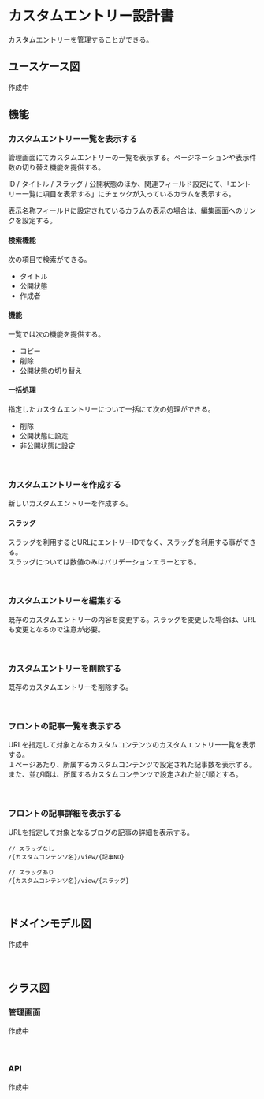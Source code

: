 # カスタムエントリー設計書

カスタムエントリーを管理することができる。

## ユースケース図
<!--
![ユースケース図：カスタムエントリー](../../../svg/use_case/bc-custom-field/custom_posts.svg)
-->
作成中
　
## 機能
### カスタムエントリー一覧を表示する
管理画面にてカスタムエントリーの一覧を表示する。ページネーションや表示件数の切り替え機能を提供する。
  
ID / タイトル / スラッグ / 公開状態のほか、関連フィールド設定にて、「エントリー一覧に項目を表示する」にチェックが入っているカラムを表示する。

表示名称フィールドに設定されているカラムの表示の場合は、編集画面へのリンクを設定する。

#### 検索機能
次の項目で検索ができる。
- タイトル
- 公開状態
- 作成者

#### 機能
一覧では次の機能を提供する。
- コピー
- 削除
- 公開状態の切り替え

#### 一括処理
指定したカスタムエントリーについて一括にて次の処理ができる。
- 削除
- 公開状態に設定
- 非公開状態に設定

　
### カスタムエントリーを作成する
新しいカスタムエントリーを作成する。

#### スラッグ
スラッグを利用するとURLにエントリーIDでなく、スラッグを利用する事ができる。  
スラッグについては数値のみはバリデーションエラーとする。

　
### カスタムエントリーを編集する
既存のカスタムエントリーの内容を変更する。スラッグを変更した場合は、URLも変更となるので注意が必要。

　
### カスタムエントリーを削除する
既存のカスタムエントリーを削除する。

　
### フロントの記事一覧を表示する
URLを指定して対象となるカスタムコンテンツのカスタムエントリー一覧を表示する。  
１ページあたり、所属するカスタムコンテンツで設定された記事数を表示する。  
また、並び順は、所属するカスタムコンテンツで設定された並び順とする。

　
### フロントの記事詳細を表示する
URLを指定して対象となるブログの記事の詳細を表示する。

```shell
// スラッグなし
/{カスタムコンテンツ名}/view/{記事NO}

// スラッグあり
/{カスタムコンテンツ名}/view/{スラッグ}
```

　
## ドメインモデル図
<!--
![ユースケース図：カスタムエントリー](../../../svg/domain_model/bc-custom-field/custom_posts.svg)
-->
作成中

　
## クラス図
### 管理画面
<!--
![ユースケース図：カスタムエントリー](../../../svg/class/bc-custom-field/manage_custom_posts.svg)
-->
作成中

　
### API
<!--
![ユースケース図：カスタムエントリー](../../../svg/class/bc-custom-field/api_custom_posts.svg)
-->
作成中
